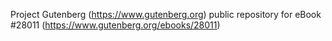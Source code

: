 Project Gutenberg (https://www.gutenberg.org) public repository for eBook #28011 (https://www.gutenberg.org/ebooks/28011)
